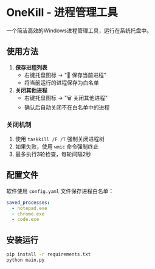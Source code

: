 # OneKill - 进程管理工具
一个简洁高效的Windows进程管理工具，运行在系统托盘中。

## 使用方法
1. **保存进程列表**
    - 右键托盘图标 → "💾 保存当前进程"
    - 将当前运行的进程保存为白名单
2. **关闭其他进程**
    - 右键托盘图标 → "🗑️ 关闭其他进程"
    - 确认后自动关闭不在白名单中的进程

### 关闭机制
1. 使用 `taskkill /F /T` 强制关闭进程树
2. 如果失败，使用 `wmic` 命令强制终止
3. 最多执行3轮检查，每轮间隔2秒

## 配置文件
软件使用 `config.yaml` 文件保存进程白名单：

```yaml
saved_processes:
  - notepad.exe
  - chrome.exe
  - code.exe
```

## 安装运行
```bash
pip install -r requirements.txt
python main.py
```

